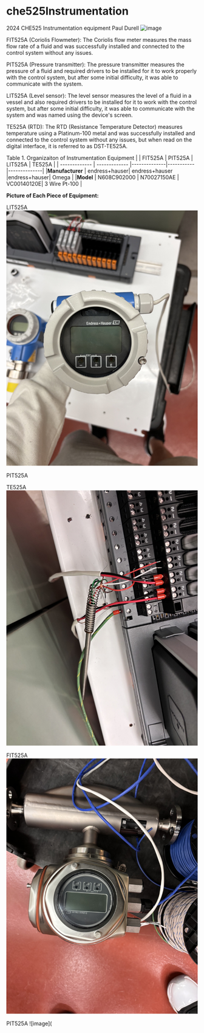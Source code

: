 # che525Instrumentation
2024 CHE525 Instrumentation equipment 
Paul Durell 
![image](https://github.com/mikey734/che525Instrumentation/assets/165672197/8d6747cd-dffe-4d44-936a-ce9f02e33b39)

FIT525A (Coriolis Flowmeter): The Coriolis flow meter measures the mass flow rate of a fluid and was successfully installed and connected to the control system without any issues.

PIT525A (Pressure transmitter): The pressure transmitter measures the pressure of a fluid and required drivers to be installed for it to work properly with the control system, but after some initial difficulty, it was able to communicate with the system.

LIT525A (Level sensor): The level sensor measures the level of a fluid in a vessel and also required drivers to be installed for it to work with the control system, but after some initial difficulty, it was able to communicate with the system and was named using the device's screen.

TE525A (RTD): The RTD (Resistance Temperature Detector) measures temperature using a Platinum-100 metal and was successfully installed and connected to the control system without any issues, but when read on the digital interface, it is referred to as DST-TE525A.

Table 1. Organizaiton of Instrumentation Equipment 
|                 | FIT525A      | PIT525A     | LIT525A      | TE525A        |
| -------------   | ------------- |--------------|-----------   |--------------|
|**Manufacturer** | endress+hauser| endress+hauser |endress+hauser| Omega      |
|**Model**        | N608C902000 |   N70027150AE | VC00140120E| 3 Wire Pt-100   |


**Picture of Each Piece of Equipment:** 

LIT525A
![image](https://raw.githubusercontent.com/mikey734/che525Instrumentation/main/IMG_7557.jpg)

PIT525A

TE525A
![image](https://raw.githubusercontent.com/mikey734/che525Instrumentation/main/IMG_7559.jpg)

FIT525A
![image](https://raw.githubusercontent.com/mikey734/che525Instrumentation/main/IMG_7558.jpg)

PIT525A
![image](


